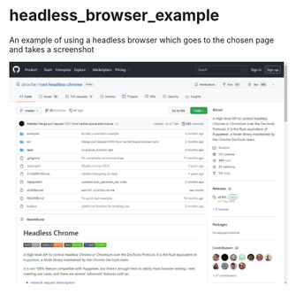 ﻿# headless_browser_example

An example of using a headless browser which goes to the chosen page and takes a screenshot

![screenshot](https://raw.githubusercontent.com/JohnScience/headless_browser_example/main/screenshot.jpeg)
